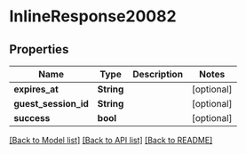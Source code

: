 # InlineResponse20082

## Properties

Name | Type | Description | Notes
------------ | ------------- | ------------- | -------------
**expires_at** | **String** |  | [optional] 
**guest_session_id** | **String** |  | [optional] 
**success** | **bool** |  | [optional] 

[[Back to Model list]](../README.md#documentation-for-models) [[Back to API list]](../README.md#documentation-for-api-endpoints) [[Back to README]](../README.md)


